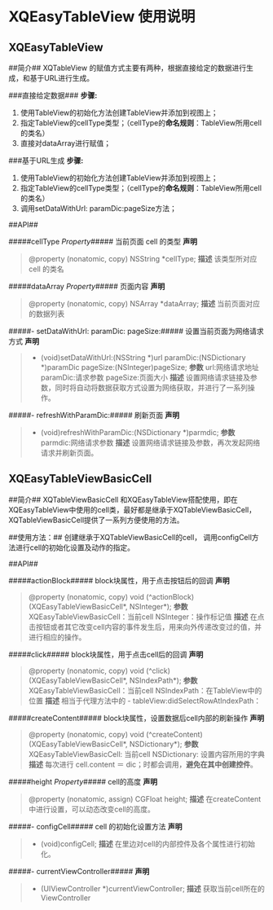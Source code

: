 XQEasyTableView 使用说明
======================

XQEasyTableView
-----------------

##简介##
XQTableView 的赋值方式主要有两种，根据直接给定的数据进行生成，和基于URL进行生成。

###直接给定数据###
**步骤:**
1. 使用TableView的初始化方法创建TableView并添加到视图上；
2. 指定TableView的cellType类型；（cellType的**命名规则**：TableView所用cell的类名）
3. 直接对dataArray进行赋值；

###基于URL生成
**步骤:**
1. 使用TableView的初始化方法创建TableView并添加到视图上；
2. 指定TableView的cellType类型；（cellType的**命名规则**：TableView所用cell的类名）
3. 调用setDataWithUrl: paramDic:pageSize方法；


##API##

#####cellType  *Property*#####
当前页面 cell 的类型
**声明**
>  @property (nonatomic, copy) NSString *cellType;
**描述**
  该类型所对应 cell 的类名

#####dataArray *Property*#####
页面内容
**声明**
>  @property (nonatomic, copy) NSArray *dataArray;
**描述**
  当前页面对应的数据列表

#####- setDataWithUrl: paramDic: pageSize:#####
 设置当前页面为网络请求方式
**声明**
>  - (void)setDataWithUrl:(NSString *)url paramDic:(NSDictionary *)paramDic pageSize:(NSInteger)pageSize;
**参数**
url:网络请求地址
paramDic:请求参数
pageSize:页面大小
**描述**
  设置网络请求链接及参数，同时将自动将数据获取方式设置为网络获取，并进行了一系列操作。

#####- refreshWithParamDic:#####
刷新页面
**声明**
>  - (void)refreshWithParamDic:(NSDictionary *)parmdic;
**参数**
parmdic:网络请求参数
**描述**
  设置网络请求链接及参数，再次发起网络请求并刷新页面。


XQEasyTableViewBasicCell
------------------------

##简介##
XQTableViewBasicCell 和XQEasyTableView搭配使用，即在XQEasyTableView中使用的cell类，最好都是继承于XQTableViewBasicCell，XQTableViewBasicCell提供了一系列方便使用的方法。

##使用方法：##
创建继承于XQTableViewBasicCell的cell， 调用configCell方法进行cell的初始化设置及动作的指定。

##API##

#####actionBlock#####
block块属性，用于点击按钮后的回调
**声明**
> @property (nonatomic, copy) void (^actionBlock)(XQEasyTableViewBasicCell*, NSInteger*);
**参数**
XQEasyTableViewBasicCell：当前cell
NSInteger：操作标记值
**描述**
在点击按钮或者其它改变cell内容的事件发生后，用来向外传递改变过的值，并进行相应的操作。

#####click#####
block块属性，用于点击cell后的回调
**声明**
> @property (nonatomic, copy) void (^click)(XQEasyTableViewBasicCell*, NSIndexPath*);
**参数**
XQEasyTableViewBasicCell：当前cell
NSIndexPath：在TableView中的位置
**描述**
相当于代理方法中的 - tableView:didSelectRowAtIndexPath：

#####createContent#####
block块属性，设置数据后cell内部的刷新操作
**声明**
> @property (nonatomic, copy) void (^createContent)(XQEasyTableViewBasicCell*, NSDictionary*);
**参数**
XQEasyTableViewBasicCell: 当前cell
NSDictionary:  设置内容所用的字典
**描述**
每次进行 cell.content ＝ dic；时都会调用，**避免在其中创建控件**。

#####height *Property*#####
cell的高度
**声明**
> @property (nonatomic, assign) CGFloat height;
**描述**
在createContent中进行设置，可以动态改变cell的高度。

#####- configCell#####
cell 的初始化设置方法
**声明**
> - (void)configCell;
**描述**
在里边对cell的内部控件及各个属性进行初始化。

#####- currentViewController#####
**声明**
> - (UIViewController *)currentViewController;
**描述**
获取当前cell所在的ViewController


